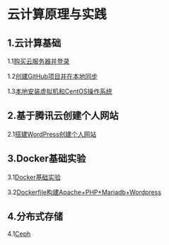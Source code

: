# 					云计算原理与实践

## 					1.云计算基础

1.1[购买云服务器并登录](./chapter1/1.md)

1.2[创建GitHub项目并在本地同步](./chapter1/2.md)

1.3[本地安装虚拟机和CentOS操作系统](./chapter1/3.md)

## 2.基于腾讯云创建个人网站

2.1[搭建WordPress创建个人网站](./chapter2/)

## 3.Docker基础实验

3.1[Docker基础实验](./chapter3/1.md)

3.2[Dockerfile构建Apache+PHP+Mariadb+Wordpress](./chapter3/2.md)

## 4.分布式存储

4.1[Ceph](./chapter4/)

